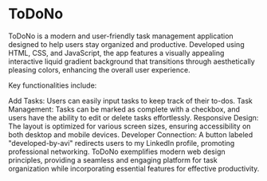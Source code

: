# ToDoNo
ToDoNo is a modern and user-friendly task management application designed to help users stay organized and productive. Developed using HTML, CSS, and JavaScript, the app features a visually appealing interactive liquid gradient background that transitions through aesthetically pleasing colors, enhancing the overall user experience.

Key functionalities include:

Add Tasks: Users can easily input tasks to keep track of their to-dos.
Task Management: Tasks can be marked as complete with a checkbox, and users have the ability to edit or delete tasks effortlessly.
Responsive Design: The layout is optimized for various screen sizes, ensuring accessibility on both desktop and mobile devices.
Developer Connection: A button labeled "developed-by-avi" redirects users to my LinkedIn profile, promoting professional networking.
ToDoNo exemplifies modern web design principles, providing a seamless and engaging platform for task organization while incorporating essential features for effective productivity.
